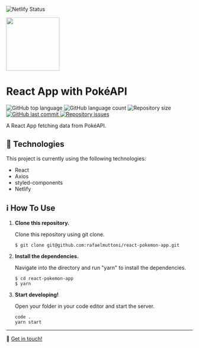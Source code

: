 ![Netlify Status](https://api.netlify.com/api/v1/badges/6ec35d25-adc1-40e7-be1e-4d73e816d5fa/deploy-status)
<p>
  <img width="144" height="144" src="https://pokeapi.co/icons/icon-144x144.png">
</p>
<h1>
  React App with PokéAPI
</h1>

<p>
  <img alt="GitHub top language" src="https://img.shields.io/github/languages/top/rafaelmuttoni/react-pokemon-app.svg">

  <img alt="GitHub language count" src="https://img.shields.io/github/languages/count/rafaelmuttoni/react-pokemon-app.svg">

  <img alt="Repository size" src="https://img.shields.io/github/repo-size/rafaelmuttoni/react-pokemon-app.svg">

  <a href="https://github.com/rafaelmuttoni/react-pokemon-app/commits/master">
    <img alt="GitHub last commit" src="https://img.shields.io/github/last-commit/rafaelmuttoni/react-pokemon-app.svg">
  </a>

  <a href="https://github.com/rafaelmuttoni/react-pokemon-app/issues">
    <img alt="Repository issues" src="https://img.shields.io/github/issues/rafaelmuttoni/react-pokemon-app.svg">
  </a>
</p>

A React App fetching data from PokéAPI.

## :rocket: Technologies

This project is currently using the following technologies:

- React
- Axios
- styled-components
- Netlify

## :information_source: How To Use

1.  **Clone this repository.**

    Clone this repository using git clone.

    ```shell
    $ git clone git@github.com:rafaelmuttoni/react-pokemon-app.git
    ```

1.  **Install the dependencies.**

    Navigate into the directory and run "yarn" to install the dependencies.

    ```shell
    $ cd react-pokemon-app
    $ yarn
    ```
    
1.  **Start developing!**

    Open your folder in your code editor and start the server.

    ```shell
    code .
    yarn start
    ```

---

:wave: [Get in touch!](https://www.linkedin.com/in/rafaelmuttoni/)
